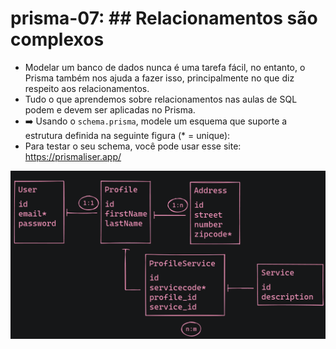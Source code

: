 # prisma-07: ## Relacionamentos são complexos

- Modelar um banco de dados nunca é uma tarefa fácil, no entanto, o Prisma também nos ajuda a fazer isso, principalmente no que diz respeito aos relacionamentos.
- Tudo o que aprendemos sobre relacionamentos nas aulas de SQL podem e devem ser aplicadas no Prisma.
- ➡️ Usando o `schema.prisma`, modele um esquema que suporte a estrutura definida na  seguinte figura (* = unique):
- Para testar o seu schema, você pode usar esse site: https://prismaliser.app/
    
![estrutura proposta](./image.png)
